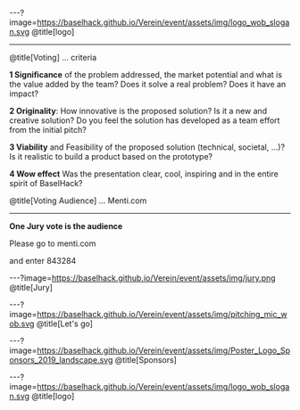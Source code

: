 ---?image=https://baselhack.github.io/Verein/event/assets/img/logo_wob_slogan.svg
@title[logo]

---
@title[Voting]
... criteria

**1 Significance** of the problem addressed, the market potential and what is the value added by the team? Does it solve a real problem? Does it have an impact?

**2 Originality**: How innovative is the proposed solution? Is it a new and creative solution? Do you feel the solution has developed as a team effort from the initial pitch?

**3 Viability** and Feasibility of the proposed solution (technical, societal, ...)? Is it realistic to build a product based on the prototype? 

**4 Wow effect** Was the presentation clear, cool, inspiring and in the entire spirit of BaselHack?

@title[Voting Audience]
... Menti.com

---
**One Jury vote is the audience** 

Please go to menti.com 

and enter 843284

---?image=https://baselhack.github.io/Verein/event/assets/img/jury.png
@title[Jury]

---?image=https://baselhack.github.io/Verein/event/assets/img/pitching_mic_wob.svg
@title[Let's go]

---?image=https://baselhack.github.io/Verein/event/assets/img/Poster_Logo_Sponsors_2019_landscape.svg
@title[Sponsors]

---?image=https://baselhack.github.io/Verein/event/assets/img/logo_wob_slogan.svg
@title[logo]
